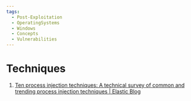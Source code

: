 ```yaml
---
tags:
  - Post-Exploitation
  - OperatingSystems
  - Windows
  - Concepts
  - Vulnerabilities
---
```


# Techniques

1. [Ten process injection techniques: A technical survey of common and trending process injection techniques | Elastic Blog](https://www.elastic.co/blog/ten-process-injection-techniques-technical-survey-common-and-trending-process)
